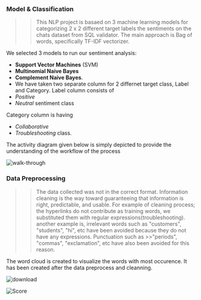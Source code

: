 ### **Model & Classification** 
>> This NLP project is basaed on 3 machine learning models for categorizing  2 x 2  different target labels the sentiments on the chats dataset from SQL validator. The main approach is Bag of words, specifically TF-IDF vectorizer.

We selected 3 models to run our sentiment analysis: 
- **Support Vector Machines** (SVM) 
- **Multinomial Naive Bayes**  
- **Complement Naive Bayes**. 
- We have taken two separate column for 2 differnet target class, Label and Category. Label column consists of 
- _Positive_ 
- _Neutral_ sentiment class

Category column is having 
- _Collaborative_ 
- _Troubleshooting_ class. 
>>
The activity diagram given below is simply depicted to provide the understanding of the workflow of the process

![walk-through](https://user-images.githubusercontent.com/83521671/220474513-0d0505a0-7990-4cf2-9d24-56396646790a.jpg)


### **Data Preprocessing**

>>The data collected was not in the correct format. Information cleaning is the way toward guaranteeing that information is right, predictable, and usable.
For example of cleaning process; the hyperlinks do not contribute as training words, we substituted them with regular expressions(troubleshooting). 
another example is, irrelevant words such as "customers", "students", "hi", etc have been avoided because they do not have any expressions. Punctuation such as >>"periods", "commas", "exclamation", etc have also been avoided for this reason.

The word cloud is created to visualize the words with most occurence. It has been created after the data preprocess and cleanning.  

![download](https://user-images.githubusercontent.com/83521671/220476057-b3354b1f-fb3b-4f6e-9cca-872ed396b2ba.png)



![Score](https://user-images.githubusercontent.com/83521671/220477521-6f520912-ecdd-45ed-b7b5-0ef1b221c6b4.JPG)


